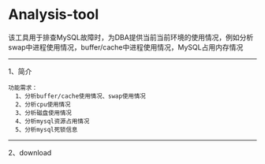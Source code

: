 # Analysis-tool
该工具用于排查MySQL故障时，为DBA提供当前当前环境的使用情况，例如分析swap中进程使用情况，buffer/cache中进程使用情况，MySQL占用内存情况

------
1、简介

    功能需求：
      1、分析buffer/cache使用情况、swap使用情况
      2、分析cpu使用情况
      3、分析磁盘使用情况
      4、分析mysql资源占用情况
      5、分析mysql死锁信息

----
2、download

